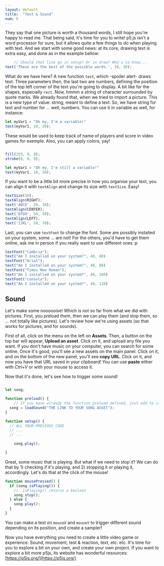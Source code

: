 ```yaml
---
layout: default
title:  "Text & Sound"
num: 5
---
```



They say that one picture is worth a thousand words, I still hope you're happy to read me. That being said, it's time for you to write! p5.js isn't a word processor for sure, but it allows quite a few things to do when playing with text. And we start with some good news: at its core, drawing text is extra easy, and done as in the example bellow:


```javascript
	// Should that line go in setup? Or in draw? Who's to know...
text('These are the best of the possible words.', 10, 30);
```

What do we have here? A new function `text`, which -spoiler alert- draws text. Three parameters then, the last two are numbers, defining the position of the top left corner of the text you're going to display. A bit like for the shapes, especially `rect`. Now, hmmm a string of character surrounded by quote marks. We already found that, when we tried to import a picture. This is a new type of value: string, meant to define a text. So, we have string for text and number for ... well, numbers. You can use it in variable as well, for instance:


```javascript
let myVar1 = "Oh my, I'm a variable!"
text(myVar1, 10, 30);
```

These would be used to keep track of name of players and score in video games for exemple. Also, you can apply colors, yay!


```javascript

fill(255, 0, 0);
stroke(0, 0, 0);

let myVar1 = "Oh my, I'm still a variable!"
text(myVar1, 10, 30);
```

If you want to be a little bit more precise in how you organise your text, you can align it with `textAlign` and change its size with `textSize`. Easy!

```javascript
textSize(16);
textAlign(RIGHT);
text('ABCD', 50, 30);
textAlign(CENTER);
text('EFGH', 50, 50);
textAlign(LEFT);
text('IJKL', 50, 70);
```

Last, you can use `textFont` to change the font. Some are possibly installed on your system, some ... are not! For the others, you'd have to get them online, ask me in person if you really want to use different ones :p

```javascript
textFont("Cambria");
text("Am I installed on your system?", 40, 60)
textFont("Arial");
text("Am I installed on your system?", 40, 80)
textFont("Times New Roman");
text("Am I installed on your system?", 40, 100)
textFont("consola");
text("Am I installed on your system?", 40, 120)
```


## Sound
Let's make some noooooise! Which is not so far from what we did with pictures. First, you preload them, then we can play them (and stop them, so ... not totally like pictures). Let's review how we're using assets (so that works for pictures, and for sounds).

First of all, click on the menu on the left on **Assets**. Then, a button on the top bar will appear, **Upload an asset**. Click on it, and upload any file you want. If you don't have music on your computer, you can search for some online. Once it's good, you'll see a new assets on the main panel. Click on it, and on the bottom of the new panel, you'll see **copy URL**. Click on it, and now you have that URL saved in your clipboard! You can use **paste** either with *Ctrl+V* or with your mouse to access it.

Now that it's done, let's see how to trigger some sound!


```javascript

let song;

function preload() {
	// If you have already the function preload defined, just add to it the bellow line
  song = loadSound("THE LINK TO YOUR SONG ASSET");  
}

function setup() {
  // ALL YOUR PREVIOUS CODE
  // ...
  // ...

	song.play();

}

```

Great, some music that is playing. But what if we need to stop it? We can do that by 1) checking if it's playing, and 2) stopping it or playing it, accordingly. Let's do that at the click of the mouse!


```javascript
function mousePressed() {
  if (song.isPlaying()) {
    // .isPlaying() returns a boolean
    song.stop();
  } else {
    song.play();
  }
}

```

You can make a test on `mouseX` and `mouseY` to trigger different sound depending on its position, and create a sampler!

Now you have everything you need to create a little video game or experience. Sound, movement, test & reaction, text, etc. etc. It's time for you to explore a bit on your own, and create your own project. If you want to explore a bit more p5js, its website has wonderful resources: [https://p5js.org/](https://p5js.org/)

